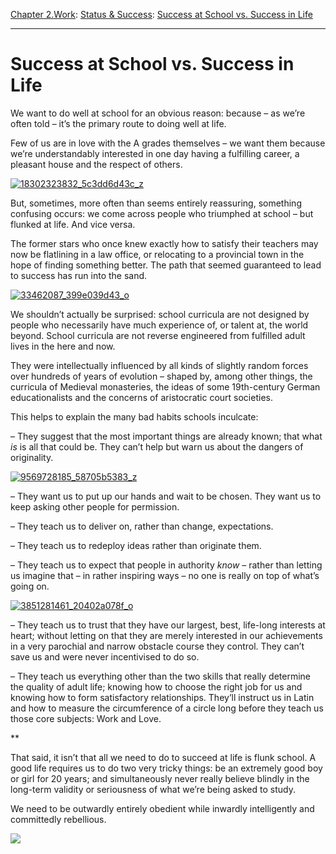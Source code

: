 [Chapter 2.Work](https://www.theschooloflife.com/thebookoflife/category/work/): [Status & Success](https://www.theschooloflife.com/thebookoflife/category/work/status-and-success/): [Success at School vs. Success in Life](https://www.theschooloflife.com/thebookoflife/success-at-school-vs-success-in-life/)

* * *

# Success at School vs. Success in Life

We want to do well at school for an obvious reason: because – as we’re often told – it’s the primary route to doing well at life.

Few of us are in love with the A grades themselves – we want them because we’re understandably interested in one day having a fulfilling career, a pleasant house and the respect of others.

[![18302323832_5c3dd6d43c_z](https://www.theschooloflife.com/thebookoflife/wp-content/uploads/2016/03/18302323832_5c3dd6d43c_z.jpg)](http://www.thebookoflife.org/wp-content/uploads/2016/03/18302323832_5c3dd6d43c_z.jpg)

But, sometimes, more often than seems entirely reassuring, something confusing occurs: we come across people who triumphed at school – but flunked at life. And vice versa.

The former stars who once knew exactly how to satisfy their teachers may now be flatlining in a law office, or relocating to a provincial town in the hope of finding something better. The path that seemed guaranteed to lead to success has run into the sand.

[![33462087_399e039d43_o](https://www.theschooloflife.com/thebookoflife/wp-content/uploads/2016/03/33462087_399e039d43_o.jpg)](http://www.thebookoflife.org/wp-content/uploads/2016/03/33462087_399e039d43_o.jpg)

We shouldn’t actually be surprised: school curricula are not designed by people who necessarily have much experience of, or talent at, the world beyond. School curricula are not reverse engineered from fulfilled adult lives in the here and now.

They were intellectually influenced by all kinds of slightly random forces over hundreds of years of evolution – shaped by, among other things, the curricula of Medieval monasteries, the ideas of some 19th-century German educationalists and the concerns of aristocratic court societies.

This helps to explain the many bad habits schools inculcate:

– They suggest that the most important things are already known; that what _is_ is all that could be. They can’t help but warn us about the dangers of originality.

[![9569728185_58705b5383_z](https://www.theschooloflife.com/thebookoflife/wp-content/uploads/2016/03/9569728185_58705b5383_z.jpg)](http://www.thebookoflife.org/wp-content/uploads/2016/03/9569728185_58705b5383_z.jpg)

– They want us to put up our hands and wait to be chosen. They want us to keep asking other people for permission.

– They teach us to deliver on, rather than change, expectations.

– They teach us to redeploy ideas rather than originate them.

– They teach us to expect that people in authority _know –_ rather than letting us imagine that – in rather inspiring ways – no one is really on top of what’s going on.

[![3851281461_20402a078f_o](https://www.theschooloflife.com/thebookoflife/wp-content/uploads/2016/03/3851281461_20402a078f_o.jpg)](http://www.thebookoflife.org/wp-content/uploads/2016/03/3851281461_20402a078f_o.jpg)

– They teach us to trust that they have our largest, best, life-long interests at heart; without letting on that they are merely interested in our achievements in a very parochial and narrow obstacle course they control. They can’t save us and were never incentivised to do so.

– They teach us everything other than the two skills that really determine the quality of adult life; knowing how to choose the right job for us and knowing how to form satisfactory relationships. They’ll instruct us in Latin and how to measure the circumference of a circle long before they teach us those core subjects: Work and Love.

\*\*

That said, it isn’t that all we need to do to succeed at life is flunk school. A good life requires us to do two very tricky things: be an extremely good boy or girl for 20 years; and simultaneously never really believe blindly in the long-term validity or seriousness of what we’re being asked to study.

We need to be outwardly entirely obedient while inwardly intelligently and committedly rebellious.

[![](https://img.youtube.com/vi/-Egxm5QuW9o/0.jpg)](https://www.youtube.com/embed/-Egxm5QuW9o '')

